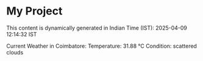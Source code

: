 # My Project

This content is dynamically generated in Indian Time (IST): 2025-04-09 12:14:32 IST


Current Weather in Coimbatore:
Temperature: 31.88 °C
Condition: scattered clouds
